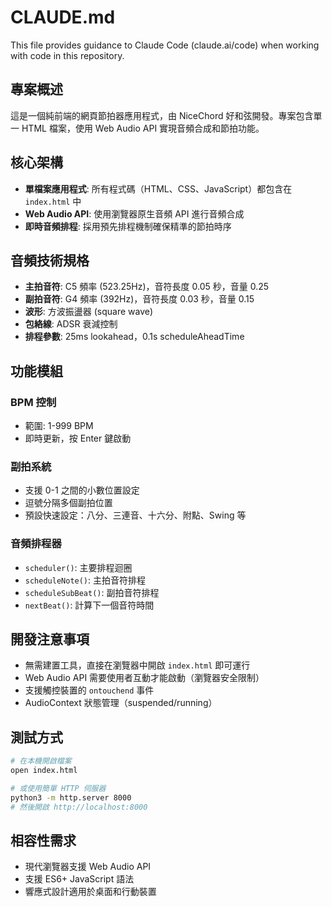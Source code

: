 # CLAUDE.md

This file provides guidance to Claude Code (claude.ai/code) when working with code in this repository.

## 專案概述
這是一個純前端的網頁節拍器應用程式，由 NiceChord 好和弦開發。專案包含單一 HTML 檔案，使用 Web Audio API 實現音頻合成和節拍功能。

## 核心架構
- **單檔案應用程式**: 所有程式碼（HTML、CSS、JavaScript）都包含在 `index.html` 中
- **Web Audio API**: 使用瀏覽器原生音頻 API 進行音頻合成
- **即時音頻排程**: 採用預先排程機制確保精準的節拍時序

## 音頻技術規格
- **主拍音符**: C5 頻率 (523.25Hz)，音符長度 0.05 秒，音量 0.25
- **副拍音符**: G4 頻率 (392Hz)，音符長度 0.03 秒，音量 0.15
- **波形**: 方波振盪器 (square wave)
- **包絡線**: ADSR 衰減控制
- **排程參數**: 25ms lookahead，0.1s scheduleAheadTime

## 功能模組
### BPM 控制
- 範圍: 1-999 BPM
- 即時更新，按 Enter 鍵啟動

### 副拍系統
- 支援 0-1 之間的小數位置設定
- 逗號分隔多個副拍位置
- 預設快速設定：八分、三連音、十六分、附點、Swing 等

### 音頻排程器
- `scheduler()`: 主要排程迴圈
- `scheduleNote()`: 主拍音符排程
- `scheduleSubBeat()`: 副拍音符排程
- `nextBeat()`: 計算下一個音符時間

## 開發注意事項
- 無需建置工具，直接在瀏覽器中開啟 `index.html` 即可運行
- Web Audio API 需要使用者互動才能啟動（瀏覽器安全限制）
- 支援觸控裝置的 `ontouchend` 事件
- AudioContext 狀態管理（suspended/running）

## 測試方式
```bash
# 在本機開啟檔案
open index.html

# 或使用簡單 HTTP 伺服器
python3 -m http.server 8000
# 然後開啟 http://localhost:8000
```

## 相容性需求
- 現代瀏覽器支援 Web Audio API
- 支援 ES6+ JavaScript 語法
- 響應式設計適用於桌面和行動裝置